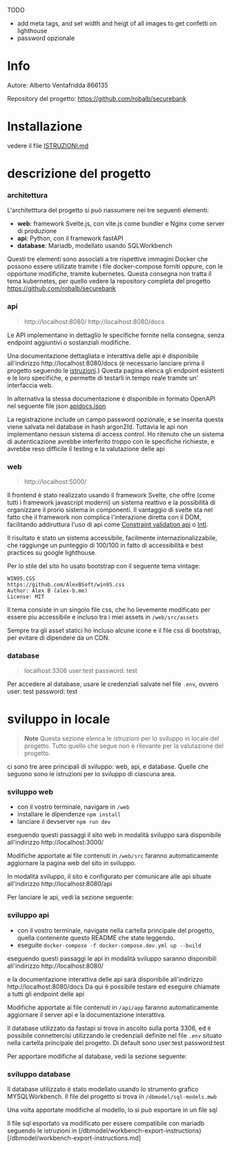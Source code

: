 TODO
- add meta tags, and set width and heigt of all images to get confetti on lighthouse
- password opzionale

# Info

Autore: Alberto Ventafridda 866135

Repository del progetto: https://github.com/robalb/securebank


# Installazione

vedere il file [ ISTRUZIONI.md ]( ./ISTRUZIONI.md )



# descrizione del progetto

### architettura

L'architetttura del progetto si può riassumere nei tre seguenti elementi:

- **web**: framework Svelte.js, con vite.js come bundler e Nginx come server di produzione
- **api**: Python, con il framework fastAPI
- **database**: Mariadb, modellato usando SQLWorkbench

Questi tre elementi sono associati a tre rispettive immagini Docker
che possono essere utilizate tramite i file docker-compose forniti oppure,
con le opportune modifiche, tramite kubernetes. Questa consegna non tratta
il tema kubernetes, per quello vedere la repository completa del progetto
https://github.com/robalb/securebank

### api

> http://localhost:8080/
> http://localhost:8080/docs

Le API implementano in dettaglio le
specifiche fornite nella consegna, senza endpoint aggiuntivi o sostanziali
modifiche.

Una documentazione dettagliata e interattiva delle api è disponibile all'indirizzo
http://localhost:8080/docs (è necessario lanciare prima il progetto seguendo le 
[istruzioni](./ISTRUZIONI.md).)
Questa pagina elenca gli endpoint esistenti e le loro specifiche, e permette
di testarli in tempo reale tramite un' interfaccia web.

In alternativa la stessa documentazione è disponibile in formato OpenAPI nel seguente
file json [apidocs.json](./apidocs.json)

La registrazione include un campo password opzionale, e se inserita questa viene salvata nel database
in hash argon2Id. Tuttavia le api non implementano nessun sistema di access control. Ho ritenuto
che un sistema di autenticazione avrebbe interferito troppo con le specifiche richieste, e avrebbe
reso difficile il testing e la valutazione delle api



### web

> http://localhost:5000/

Il frontend è stato realizzato usando il framework Svelte,
 che offre (come tutti i framework javascript moderni)
un sistema reattivo e la possibilità di organizzare il prorio sistema in componenti.
Il vantaggio di svelte sta nel fatto che il framework non complica l'interazione
diretta con il DOM, facilitando addiruttura l'uso di api come
[Constraint validation api](https://developer.mozilla.org/en-US/docs/Web/API/Constraint_validation) o
[Intl](https://developer.mozilla.org/en-US/docs/Web/JavaScript/Reference/Global_Objects/Intl).

Il risultato è stato un sistema accessibile, facilmente internazionalizzabile,
che raggiunge un punteggio di 100/100 in fatto di accessibilità e best practices
su google lighthouse.

Per lo stile del sito ho usato bootstrap con il seguente tema vintage:

    WIN95.CSS
    https://github.com/AlexBSoft/win95.css
    Author: Alex B (alex-b.me)
    License: MIT

Il tema consiste in un singolo file css, che ho lievemente modificato per essere
 piu accessibile e incluso tra i miei assets in `/web/src/assets`

Sempre tra gli asset statici ho incluso alcune icone e il file css di bootstrap,
per evitare di dipendere da un CDN.

### database

> localhost:3306 user:test password: test

Per accedere al database, usare le credenziali salvate nel file `.env`, ovvero
user: test password: test


# sviluppo in locale

> **Note**
> Questa sezione elenca le istruzioni per lo sviluppo in locale del progetto.
> Tutto quello che segue non è rilevante per la valutazione del progetto.

ci sono tre aree principali di sviluppo: web, api, e database.
Quelle che seguono sono le istruzioni per lo sviluppo di ciascuna area.

### sviluppo web

- con il vostro terminale, navigare in `/web`
- installare le dipendenze `npm install`
- lanciare il devserver `npm run dev`

eseguendo questi passaggi il sito web in modalità sviluppo sarà
disponibile all'indirizzo http://localhost:3000/

Modifiche apportate ai file contenuti in `/web/src` faranno automaticamente aggiornare
la pagina web del sito in sviluppo.

In modalità sviluppo, il sito è configurato per comunicare alle api situate
all'indirizzo http://localhost:8080/api

Per lanciare le api, vedi la sezione seguente:

### sviluppo api

- con il vostro terminale, navigate nella cartella principale del progetto,
  quella contenente questo README che state leggendo.
- eseguite `docker-compose -f docker-compose.dev.yml up --build`
 
eseguendo questi passaggi le api in modalità sviluppo saranno disponibili
all'indirizzo http://localhost:8080/

e la documentazione interattiva delle api sarà disponibile all'indirizzo
http://localhost:8080/docs
Da qui è possibile testare ed eseguire chiamate a tutti gli endpoint delle api

Modifiche apportate ai file contenuti in `/api/app` faranno automaticamente
aggiornare il server api e la documentazione interattiva.

Il database utilizzato da fastapi si trova in ascolto sulla porta 3306,
ed è possibile connettercisi utilizzando le credenziali definite nel file `.env`
situato nella cartella principale del progetto. Di default sono user:test password:test

Per apportare modifiche al database, vedi la sezione seguente:

### sviluppo database

Il database utilizzato è stato modellato usando lo strumento grafico
MYSQLWorkbench. Il file del progetto si trova in `/dbmodel/sql-models.mwb`

Una volta apportate modifiche al modello, lo si può esportare in un file sql

Il file sql esportato va modificato per essere compatibile con
mariadb seguendo le istruzioni in
(/dbmodel/workbench-export-instructions)[/dbmodel/workbench-export-instructions.md]


